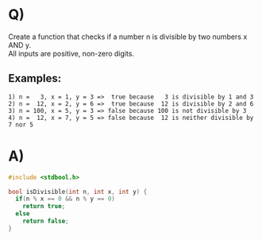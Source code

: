 # Q)

Create a function that checks if a number n is divisible by two numbers x AND y. \
All inputs are positive, non-zero digits.

## Examples:
    1) n =   3, x = 1, y = 3 =>  true because   3 is divisible by 1 and 3
    2) n =  12, x = 2, y = 6 =>  true because  12 is divisible by 2 and 6
    3) n = 100, x = 5, y = 3 => false because 100 is not divisible by 3
    4) n =  12, x = 7, y = 5 => false because  12 is neither divisible by 7 nor 5
# A)
```c
#include <stdbool.h>

bool isDivisible(int n, int x, int y) {
  if(n % x == 0 && n % y == 0)
    return true;
  else
    return false;
}

